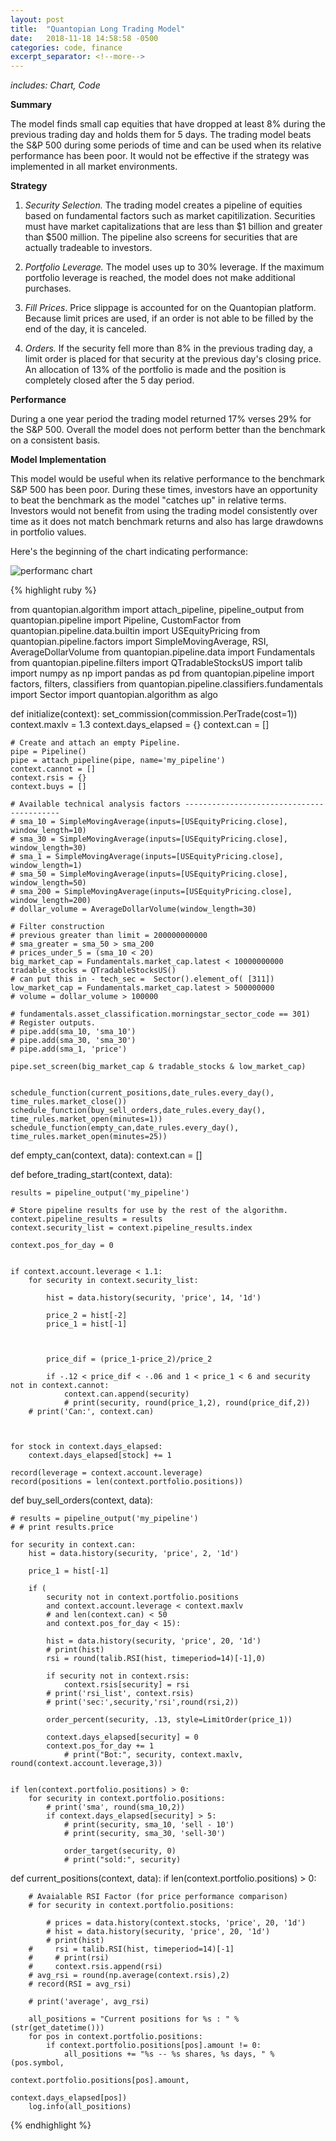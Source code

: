 ```yaml
---
layout: post
title:  "Quantopian Long Trading Model"
date:   2018-11-18 14:58:58 -0500
categories: code, finance
excerpt_separator: <!--more-->
---
```


*includes: Chart, Code* 

**Summary**

 The model finds small cap equities that have dropped at least 8% during the previous trading day and holds them for 5 days.  The trading model beats the S&P 500 during some periods of time and can be used when its relative performance has been poor.  It would not be effective if the strategy was implemented in all market environments.   

**Strategy**

1.  *Security Selection.* The trading model creates a pipeline of equities based on fundamental factors such as market capitilization.  Securities must have market capitalizations that are less than $1 billion and greater than $500 million.  The pipeline also screens for securities that are actually tradeable to investors.     

2.  *Portfolio Leverage.* The model uses up to 30% leverage.  If the maximum portfolio leverage is reached, the model does not make additional purchases.  

3.  *Fill Prices*.  Price slippage is accounted for on the Quantopian platform.  Because limit prices are used, if an order is not able to be filled by the end of the day, it is canceled.  

4.  *Orders.*  If the security fell more than 8% in the previous trading day, a limit order is placed for that security at the previous day's closing price.  An allocation of 13% of the portfolio is made and the position is completely closed after the 5 day period.   

**Performance**

During a one year period the trading model returned 17% verses 29% for the S&P 500.  Overall the model does not perform better than the benchmark on a consistent basis.   

**Model Implementation**

This model would be useful when its relative performance to the benchmark S&P 500 has been poor.  During these times, investors have an opportunity to beat the benchmark as the model "catches up" in relative terms.  Investors would not benefit from using the trading model consistently over time as it does not match benchmark returns and also has large drawdowns in portfolio values.     


Here's the beginning of the chart indicating performance:  



![performanc chart](/blog/assets/Quantopian.blog.shot.JPG)



{% highlight ruby %}

from quantopian.algorithm import attach_pipeline, pipeline_output
from quantopian.pipeline import Pipeline, CustomFactor
from quantopian.pipeline.data.builtin import USEquityPricing
from quantopian.pipeline.factors import SimpleMovingAverage, RSI, AverageDollarVolume
from quantopian.pipeline.data import Fundamentals
from quantopian.pipeline.filters import QTradableStocksUS
import talib
import numpy as np
import pandas as pd
from quantopian.pipeline import factors, filters, classifiers
from quantopian.pipeline.classifiers.fundamentals import Sector
import quantopian.algorithm as algo


def initialize(context):
    set_commission(commission.PerTrade(cost=1))
    context.maxlv = 1.3
    context.days_elapsed = {}
    context.can = []
    
    # Create and attach an empty Pipeline.
    pipe = Pipeline()
    pipe = attach_pipeline(pipe, name='my_pipeline')
    context.cannot = []
    context.rsis = {}
    context.buys = []
    
    # Available technical analysis factors ------------------------------------------ 
    # sma_10 = SimpleMovingAverage(inputs=[USEquityPricing.close], window_length=10)
    # sma_30 = SimpleMovingAverage(inputs=[USEquityPricing.close], window_length=30)
    # sma_1 = SimpleMovingAverage(inputs=[USEquityPricing.close], window_length=1)
    # sma_50 = SimpleMovingAverage(inputs=[USEquityPricing.close], window_length=50)
    # sma_200 = SimpleMovingAverage(inputs=[USEquityPricing.close], window_length=200)
    # dollar_volume = AverageDollarVolume(window_length=30)
    
    # Filter construction
    # previous greater than limit = 200000000000
    # sma_greater = sma_50 > sma_200
    # prices_under_5 = (sma_10 < 20)
    big_market_cap = Fundamentals.market_cap.latest < 10000000000
    tradable_stocks = QTradableStocksUS() 
    # can put this in - tech_sec =  Sector().element_of( [311])
    low_market_cap = Fundamentals.market_cap.latest > 500000000
    # volume = dollar_volume > 100000

    # fundamentals.asset_classification.morningstar_sector_code == 301)
    # Register outputs.
    # pipe.add(sma_10, 'sma_10')
    # pipe.add(sma_30, 'sma_30')
    # pipe.add(sma_1, 'price')

    pipe.set_screen(big_market_cap & tradable_stocks & low_market_cap)
    

    schedule_function(current_positions,date_rules.every_day(), time_rules.market_close())
    schedule_function(buy_sell_orders,date_rules.every_day(), time_rules.market_open(minutes=1))
    schedule_function(empty_can,date_rules.every_day(), time_rules.market_open(minutes=25))

    
def empty_can(context, data):
    context.can = []
    
   
def before_trading_start(context, data):

    results = pipeline_output('my_pipeline')

    # Store pipeline results for use by the rest of the algorithm.
    context.pipeline_results = results
    context.security_list = context.pipeline_results.index
    
    context.pos_for_day = 0


    if context.account.leverage < 1.1:    
        for security in context.security_list:
    
            hist = data.history(security, 'price', 14, '1d')

            price_2 = hist[-2]
            price_1 = hist[-1]
            
            
            
            price_dif = (price_1-price_2)/price_2

            if -.12 < price_dif < -.06 and 1 < price_1 < 6 and security not in context.cannot:
                context.can.append(security)
                # print(security, round(price_1,2), round(price_dif,2))   
        # print('Can:', context.can)  
   


    for stock in context.days_elapsed:
        context.days_elapsed[stock] += 1
    
    record(leverage = context.account.leverage)
    record(positions = len(context.portfolio.positions))
    
def buy_sell_orders(context, data):  
    
    # results = pipeline_output('my_pipeline')
    # # print results.price

    for security in context.can:
        hist = data.history(security, 'price', 2, '1d')

        price_1 = hist[-1]

        if (
            security not in context.portfolio.positions
            and context.account.leverage < context.maxlv
            # and len(context.can) < 50
            and context.pos_for_day < 15):

            hist = data.history(security, 'price', 20, '1d')
            # print(hist)
            rsi = round(talib.RSI(hist, timeperiod=14)[-1],0)
            
            if security not in context.rsis:
                context.rsis[security] = rsi
            # print('rsi_list', context.rsis)
            # print('sec:',security,'rsi',round(rsi,2))
            
            order_percent(security, .13, style=LimitOrder(price_1))
            
            context.days_elapsed[security] = 0
            context.pos_for_day += 1
                # print("Bot:", security, context.maxlv, round(context.account.leverage,3))
            

    if len(context.portfolio.positions) > 0:    
        for security in context.portfolio.positions:
            # print('sma', round(sma_10,2))
            if context.days_elapsed[security] > 5:
                # print(security, sma_10, 'sell - 10')
                # print(security, sma_30, 'sell-30')

                order_target(security, 0)
                # print("sold:", security)

def current_positions(context, data):
    if len(context.portfolio.positions) > 0: 
        
        # Avaialable RSI Factor (for price performance comparison)
        # for security in context.portfolio.positions:
            
            # prices = data.history(context.stocks, 'price', 20, '1d')
            # hist = data.history(security, 'price', 20, '1d')
            # print(hist)
        #     rsi = talib.RSI(hist, timeperiod=14)[-1]
        #     # print(rsi)
        #     context.rsis.append(rsi) 
        # avg_rsi = round(np.average(context.rsis),2)
        # record(RSI = avg_rsi)
    
        # print('average', avg_rsi)
        
        all_positions = "Current positions for %s : " % (str(get_datetime()))  
        for pos in context.portfolio.positions:  
            if context.portfolio.positions[pos].amount != 0:  
                all_positions += "%s -- %s shares, %s days, " % (pos.symbol,                                  
                                                                 context.portfolio.positions[pos].amount,
                                                                 context.days_elapsed[pos])  
        log.info(all_positions)

{% endhighlight %}

